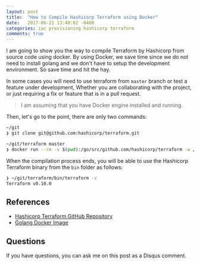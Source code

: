 ```yaml
---
layout: post
title:  "How to Compile Hashicorp Terraform using Docker"
date:   2017-06-21 13:40:02 -0400
categories: iac provisioning hashicorp terraform
comments: true
---
```


I am going to show you the way to compile Terraform by Hashicorp from source
code using docker. By using Docker, we save time since we do not need to install
golang and we don't have to setup the development environment. So save time and
hit the hay.

In some cases you will need to use terraform from `master` branch or test a
feature under development, Whether you are collaborating with the project, or
just requiring a fix or feature that is in a pull request.

> I am assuming that you have Docker engine installed and running.

Then, let's go to the point, there are only two commands: 

```sh
~/git
❯ git clone git@github.com:hashicorp/terraform.git
```

```sh
~/git/terraform master
❯ docker run --rm -v $(pwd):/go/src/github.com/hashicorp/terraform -w /go/src/github.com/hashicorp/terraform -e XC_OS=linux -e XC_ARCH=amd64 golang:latest bash -c "apt-get update && apt-get install -y zip && make bin"
```

When the compilation process ends, you will be able to use the Hashicorp
Terraform binary from the `bin` folder as follows:

```sh
❯ ~/git/terraform/bin/terraform -v
Terraform v0.10.0
```

## References

- [Hashicorp Terraform GitHub Repository][terraform-repo]
- [Golang Docker Image][golang-docker]

## Questions

If you have questions, you can ask me on this post as a Disqus comment.

[terraform-repo]: https://github.com/hashicorp/terraform
[golang-docker]: https://hub.docker.com/_/golang/
